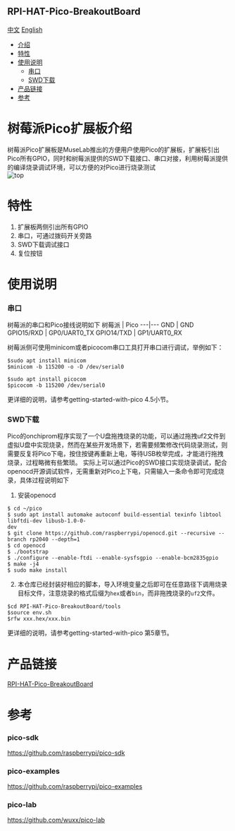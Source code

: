 RPI-HAT-Pico-BreakoutBoard
-----------
[中文](./README.md) [English](./README_en.md)

* [介绍](#树莓派pico扩展板介绍) 
* [特性](#特性)
* [使用说明](#使用说明)
	* [串口](#串口)
	* [SWD下载](#swd下载)
* [产品链接](#产品链接)
* [参考](#参考)


# 树莓派Pico扩展板介绍 
树莓派Pico扩展板是MuseLab推出的方便用户使用Pico的扩展板，扩展板引出Pico所有GPIO，同时和树莓派提供的SWD下载接口、串口对接，利用树莓派提供的编译烧录调试环境，可以方便的对Pico进行烧录测试  
![top](https://github.com/wuxx/RPI-HAT-Pico-BreakoutBoard/blob/master/doc/top.jpg)
# 特性   
1. 扩展板两侧引出所有GPIO  
2. 串口，可通过拨码开关旁路  
3. SWD下载调试接口  
4. 复位按钮  

# 使用说明
### 串口
树莓派的串口和Pico接线说明如下
树莓派 | Pico
---|---
GND | GND
GPIO15/RXD | GP0/UART0_TX
GPIO14/TXD | GP1/UART0_RX

树莓派侧可使用minicom或者picocom串口工具打开串口进行调试，举例如下：
```
$sudo apt install minicom
$minicom -b 115200 -o -D /dev/serial0

$sudo apt install picocom
$picocom -b 115200 /dev/serial0

```
更详细的说明，请参考getting-started-with-pico 4.5小节。


### SWD下载
Pico的onchiprom程序实现了一个U盘拖拽烧录的功能，可以通过拖拽uf2文件到虚拟U盘中实现烧录，然而在某些开发场景下，若需要频繁修改代码烧录测试，则需要反复将Pico下电，按住按键再重新上电，等待USB枚举完成，才能进行拖拽烧录，过程略微有些繁琐。 实际上可以通过Pico的SWD接口实现烧录调试，配合openocd开源调试软件，无需重新对Pico上下电，只需输入一条命令即可完成烧录，具体过程说明如下
1. 安装openocd
```
$ cd ~/pico
$ sudo apt install automake autoconf build-essential texinfo libtool libftdi-dev libusb-1.0-0-
dev
$ git clone https://github.com/raspberrypi/openocd.git --recursive --branch rp2040 --depth=1
$ cd openocd
$ ./bootstrap
$ ./configure --enable-ftdi --enable-sysfsgpio --enable-bcm2835gpio
$ make -j4
$ sudo make install
```
2. 本仓库已经封装好相应的脚本，导入环境变量之后即可在任意路径下调用烧录目标文件，注意烧录的格式后缀为`hex`或者`bin`，而非拖拽烧录的`uf2`文件。  
```
$cd RPI-HAT-Pico-BreakoutBoard/tools
$source env.sh
$rfw xxx.hex/xxx.bin
```

更详细的说明，请参考getting-started-with-pico 第5章节。

# 产品链接
[RPI-HAT-Pico-BreakoutBoard](https://item.taobao.com/item.htm?spm=a1z10.1-c-s.w4004-21349689053.18.305e20f8cSEvqA&id=614093598737)

# 参考
### pico-sdk
https://github.com/raspberrypi/pico-sdk
### pico-examples
https://github.com/raspberrypi/pico-examples
### pico-lab
https://github.com/wuxx/pico-lab
